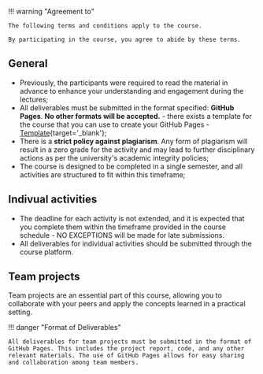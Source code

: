 
!!! warning "Agreement to"

    The following terms and conditions apply to the course.
    
    By participating in the course, you agree to abide by these terms.

## General

- Previously, the participants were required to read the material in advance to enhance your understanding and engagement during the lectures;
- All deliverables must be submitted in the format specified: **GitHub Pages**. **No other formats will be accepted.** - there exists a template for the course that you can use to create your GitHub Pages - [Template](https://hsandmann.github.io/documentation.template/){target='_blank'};
- There is a **strict policy against plagiarism**. Any form of plagiarism will result in a zero grade for the activity and may lead to further disciplinary actions as per the university's academic integrity policies;
- The course is designed to be completed in a single semester, and all activities are structured to fit within this timeframe;

## Indivual activities

- The deadline for each activity is not extended, and it is expected that you complete them within the timeframe provided in the course schedule - NO EXCEPTIONS will be made for late submissions.
- All deliverables for individual activities should be submitted through the course platform.

## Team projects

Team projects are an essential part of this course, allowing you to collaborate with your peers and apply the concepts learned in a practical setting.

!!! danger "Format of Deliverables"

    All deliverables for team projects must be submitted in the format of GitHub Pages. This includes the project report, code, and any other relevant materials. The use of GitHub Pages allows for easy sharing and collaboration among team members.